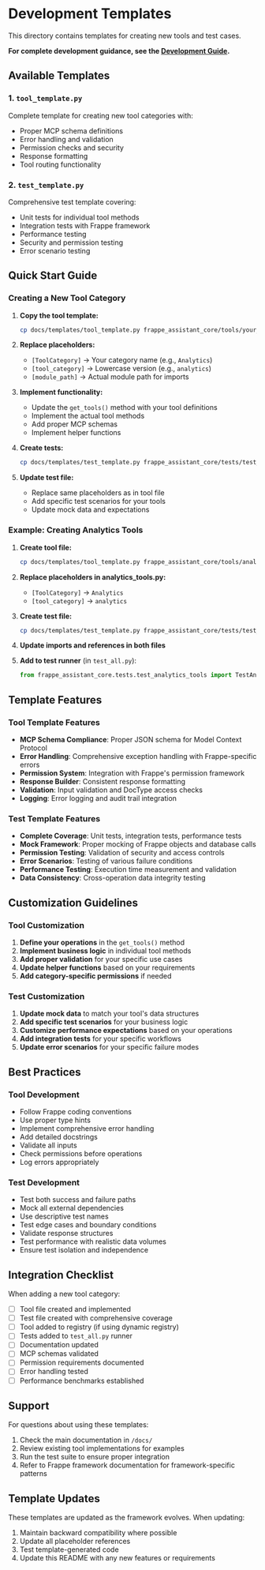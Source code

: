 # Development Templates

This directory contains templates for creating new tools and test cases. 

**For complete development guidance, see the [Development Guide](../../../development/DEVELOPMENT_GUIDE.md).**

## Available Templates

### 1. `tool_template.py`
Complete template for creating new tool categories with:
- Proper MCP schema definitions
- Error handling and validation
- Permission checks and security
- Response formatting
- Tool routing functionality

### 2. `test_template.py`
Comprehensive test template covering:
- Unit tests for individual tool methods
- Integration tests with Frappe framework
- Performance testing
- Security and permission testing
- Error scenario testing

## Quick Start Guide

### Creating a New Tool Category

1. **Copy the tool template:**
   ```bash
   cp docs/templates/tool_template.py frappe_assistant_core/tools/your_category_tools.py
   ```

2. **Replace placeholders:**
   - `[ToolCategory]` → Your category name (e.g., `Analytics`)
   - `[tool_category]` → Lowercase version (e.g., `analytics`)
   - `[module_path]` → Actual module path for imports

3. **Implement functionality:**
   - Update the `get_tools()` method with your tool definitions
   - Implement the actual tool methods
   - Add proper MCP schemas
   - Implement helper functions

4. **Create tests:**
   ```bash
   cp docs/templates/test_template.py frappe_assistant_core/tests/test_your_category_tools.py
   ```

5. **Update test file:**
   - Replace same placeholders as in tool file
   - Add specific test scenarios for your tools
   - Update mock data and expectations

### Example: Creating Analytics Tools

1. **Create tool file:**
   ```bash
   cp docs/templates/tool_template.py frappe_assistant_core/tools/analytics_tools.py
   ```

2. **Replace placeholders in analytics_tools.py:**
   - `[ToolCategory]` → `Analytics`
   - `[tool_category]` → `analytics`

3. **Create test file:**
   ```bash
   cp docs/templates/test_template.py frappe_assistant_core/tests/test_analytics_tools.py
   ```

4. **Update imports and references in both files**

5. **Add to test runner** (in `test_all.py`):
   ```python
   from frappe_assistant_core.tests.test_analytics_tools import TestAnalyticsTools, TestAnalyticsToolsIntegration
   ```

## Template Features

### Tool Template Features
- **MCP Schema Compliance**: Proper JSON schema for Model Context Protocol
- **Error Handling**: Comprehensive exception handling with Frappe-specific errors
- **Permission System**: Integration with Frappe's permission framework
- **Response Builder**: Consistent response formatting
- **Validation**: Input validation and DocType access checks
- **Logging**: Error logging and audit trail integration

### Test Template Features
- **Complete Coverage**: Unit tests, integration tests, performance tests
- **Mock Framework**: Proper mocking of Frappe objects and database calls
- **Permission Testing**: Validation of security and access controls
- **Error Scenarios**: Testing of various failure conditions
- **Performance Testing**: Execution time measurement and validation
- **Data Consistency**: Cross-operation data integrity testing

## Customization Guidelines

### Tool Customization
1. **Define your operations** in the `get_tools()` method
2. **Implement business logic** in individual tool methods
3. **Add proper validation** for your specific use cases
4. **Update helper functions** based on your requirements
5. **Add category-specific permissions** if needed

### Test Customization
1. **Update mock data** to match your tool's data structures
2. **Add specific test scenarios** for your business logic
3. **Customize performance expectations** based on your operations
4. **Add integration tests** for your specific workflows
5. **Update error scenarios** for your specific failure modes

## Best Practices

### Tool Development
- Follow Frappe coding conventions
- Use proper type hints
- Implement comprehensive error handling
- Add detailed docstrings
- Validate all inputs
- Check permissions before operations
- Log errors appropriately

### Test Development
- Test both success and failure paths
- Mock all external dependencies
- Use descriptive test names
- Test edge cases and boundary conditions
- Validate response structures
- Test performance with realistic data volumes
- Ensure test isolation and independence

## Integration Checklist

When adding a new tool category:

- [ ] Tool file created and implemented
- [ ] Test file created with comprehensive coverage
- [ ] Tool added to registry (if using dynamic registry)
- [ ] Tests added to `test_all.py` runner
- [ ] Documentation updated
- [ ] MCP schemas validated
- [ ] Permission requirements documented
- [ ] Error handling tested
- [ ] Performance benchmarks established

## Support

For questions about using these templates:
1. Check the main documentation in `/docs/`
2. Review existing tool implementations for examples
3. Run the test suite to ensure proper integration
4. Refer to Frappe framework documentation for framework-specific patterns

## Template Updates

These templates are updated as the framework evolves. When updating:
1. Maintain backward compatibility where possible
2. Update all placeholder references
3. Test template-generated code
4. Update this README with any new features or requirements